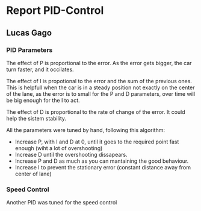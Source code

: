 
# Report PID-Control

## Lucas Gago

### PID Parameters

The effect of P is proportional to the error. As the error gets bigger, the car turn faster, and it occilates.

The effect of I is propotional to the error and the sum of the previous ones. This is helpfull when the car is in a steady position not exactly on the center of the lane, as the error is to small for the P and D parameters, over time will be big enough for the I to act.

The effect of D is proportional to the rate of change of the error. It could help the sistem stability.

All the parameters were tuned by hand, following this algorithm:

* Increase P, with I and D at 0, until it goes to the required point fast enough (wiht a lot of overshooting)
* Increase D until the overshooting dissapears. 
* Increase P and D as much as you can mantaining the good behaviour.
* Increase I to prevent the stationary error (constant distance away from center of lane)

### Speed Control

Another PID was tuned for the speed control
